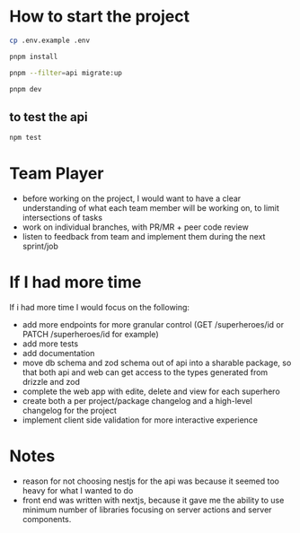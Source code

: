 # How to start the project
```bash
cp .env.example .env
```

```bash
pnpm install
```

```bash
pnpm --filter=api migrate:up
```

```bash
pnpm dev
```

## to test the api
```bash
npm test
```

# Team Player
- before working on the project, I would want to have a clear understanding of what each team member will be working on, to limit intersections of tasks
- work on individual branches, with PR/MR + peer code review
- listen to feedback from team and implement them during the next sprint/job

# If I had more time
If i had more time I would focus on the following:
- add more endpoints for more granular control (GET /superheroes/id or PATCH /superheroes/id for example)
- add more tests
- add documentation
- move db schema and zod schema out of api into a sharable package, so that both api and web can get access to the types generated from drizzle and zod
- complete the web app with edite, delete and view for each superhero
- create both a per project/package changelog and a high-level changelog for the project
- implement client side validation for more interactive experience

# Notes
- reason for not choosing nestjs for the api was because it seemed too heavy for what I wanted to do
- front end was written with nextjs, because it gave me the ability to use minimum number of libraries focusing on server actions and server components.

